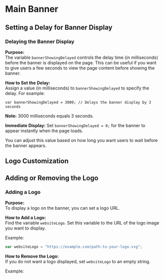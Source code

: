 # Main Banner

## Setting a Delay for Banner Display

### Delaying the Banner Display

**Purpose:**  
The variable `bannerShowingDelayed` controls the delay time (in milliseconds) before the banner is displayed on the page. This can be useful if you want to give users a few seconds to view the page content before showing the banner.

**How to Set the Delay:**  
Assign a value (in milliseconds) to `bannerShowingDelayed` to specify the delay. For example:

```
var bannerShowingDelayed = 3000; // Delays the banner display by 3 seconds
```

**Note:** 3000 milliseconds equals 3 seconds.

**Immediate Display:** Set `bannerShowingDelayed = 0;` for the banner to appear instantly when the page loads.

You can adjust this value based on how long you want users to wait before the banner appears.


## Logo Customization

## Adding or Removing the Logo

### Adding a Logo

**Purpose:**  
To display a logo on the banner, you can set a logo URL.

**How to Add a Logo:**  
Find the variable `websiteLogo`. Set this variable to the URL of the logo image you want to display.

Example:

```javascript
var websiteLogo = "https://example.com/path-to-your-logo.svg";

```

**How to Remove the Logo:**  
If you do not want a logo displayed, set `websiteLogo` to an empty string.

Example:
```
















